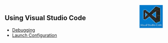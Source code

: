 <img align='right' height=74 src='../../public/vscode.jpg'>

## Using Visual Studio Code

* [Debugging](./debugging.md)
* [Launch Configuration](./launch-configuration.md)